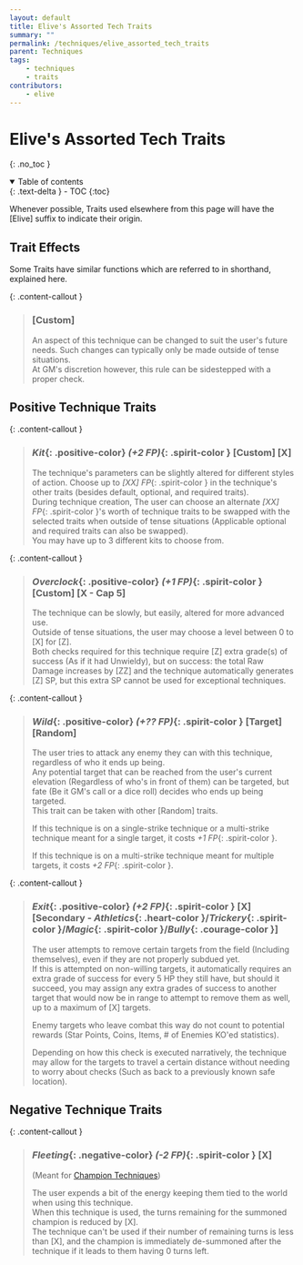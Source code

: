 ```yaml
---
layout: default
title: Elive's Assorted Tech Traits
summary: ""
permalink: /techniques/elive_assorted_tech_traits
parent: Techniques
tags:
    - techniques
    - traits
contributors:
    - elive
---
```


# Elive's Assorted Tech Traits
{: .no_toc }

<details open markdown="block">
  <summary>
    Table of contents
  </summary>
  {: .text-delta }
- TOC
{:toc}
</details>

Whenever possible, Traits used elsewhere from this page will have the [Elive] suffix to indicate their origin.

## Trait Effects

Some Traits have similar functions which are referred to in shorthand, explained here.

{: .content-callout }
> ### [Custom]
> 
> An aspect of this technique can be changed to suit the user's future needs. Such changes can typically only be made outside of tense situations.  
> At GM's discretion however, this rule can be sidestepped with a proper check.

## Positive Technique Traits

{: .content-callout }
> ### *Kit*{: .positive-color} *(+2 FP)*{: .spirit-color } [Custom] [X]
> 
> The technique's parameters can be slightly altered for different styles of action. Choose up to *[XX] FP*{: .spirit-color } in the technique's other traits (besides default, optional, and required traits).  
> During technique creation, The user can choose an alternate *[XX] FP*{: .spirit-color }'s worth of technique traits to be swapped with the selected traits when outside of tense situations (Applicable optional and required traits can also be swapped).  
> You may have up to 3 different kits to choose from.

{: .content-callout }
> ### *Overclock*{: .positive-color} *(+1 FP)*{: .spirit-color } [Custom] [X - Cap 5]
> 
> The technique can be slowly, but easily, altered for more advanced use.  
> Outside of tense situations, the user may choose a level between 0 to [X] for [Z].  
> Both checks required for this technique require [Z] extra grade(s) of success (As if it had Unwieldy), but on success: the total Raw Damage increases by [ZZ] and the technique automatically generates [Z] SP, but this extra SP cannot be used for exceptional techniques.

{: .content-callout }
> ### *Wild*{: .positive-color} *(+?? FP)*{: .spirit-color } [Target] [Random]
> 
> The user tries to attack any enemy they can with this technique, regardless of who it ends up being.  
> Any potential target that can be reached from the user's current elevation (Regardless of who's in front of them) can be targeted, but fate (Be it GM's call or a dice roll) decides who ends up being targeted.  
> This trait can be taken with other [Random] traits.
>
> If this technique is on a single-strike technique or a multi-strike technique meant for a single target, it costs *+1 FP*{: .spirit-color }.  
>
> If this technique is on a multi-strike technique meant for multiple targets, it costs *+2 FP*{: .spirit-color }.

{: .content-callout }
> ### *Exit*{: .positive-color} *(+2 FP)*{: .spirit-color } [X] [Secondary - *Athletics*{: .heart-color }/*Trickery*{: .spirit-color }/*Magic*{: .spirit-color }/*Bully*{: .courage-color }]
> 
> The user attempts to remove certain targets from the field (Including themselves), even if they are not properly subdued yet.  
> If this is attempted on non-willing targets, it automatically requires an extra grade of success for every 5 HP they still have, but should it succeed, you may assign any extra grades of success to another target that would now be in range to attempt to remove them as well, up to a maximum of [X] targets.
>
> Enemy targets who leave combat this way do not count to potential rewards (Star Points, Coins, Items, # of Enemies KO'ed statistics).
>
> Depending on how this check is executed narratively, the technique may allow for the targets to travel a certain distance without needing to worry about checks (Such as back to a previously known safe location).

## Negative Technique Traits

{: .content-callout }
> ### *Fleeting*{: .negative-color} *(-2 FP)*{: .spirit-color } [X]
>
> (Meant for [Champion Techniques]())
>
> The user expends a bit of the energy keeping them tied to the world when using this technique.  
> When this technique is used, the turns remaining for the summoned champion is reduced by [X].  
> The technique can't be used if their number of remaining turns is less than [X], and the champion is immediately de-summoned after the technique if it leads to them having 0 turns left.
